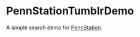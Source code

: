 # PennStationTumblrDemo
A simple search demo for [PennStation].

[PennStation]: https://github.com/edisonw/PennStation
